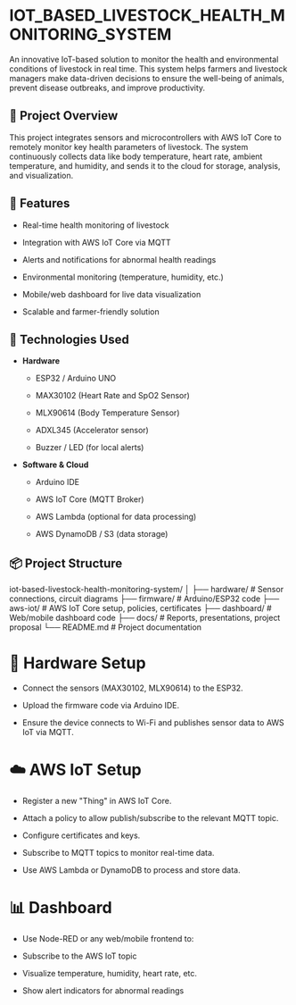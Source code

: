# IOT_BASED_LIVESTOCK_HEALTH_MONITORING_SYSTEM
An innovative IoT-based solution to monitor the health and environmental conditions of livestock in real time. This system helps farmers and livestock managers make data-driven decisions to ensure the well-being of animals, prevent disease outbreaks, and improve productivity.
## 🐄 Project Overview
This project integrates sensors and microcontrollers with AWS IoT Core to remotely monitor key health parameters of livestock. The system continuously collects data like body temperature, heart rate, ambient temperature, and humidity, and sends it to the cloud for storage, analysis, and visualization.
## 🔧 Features
- Real-time health monitoring of livestock
  
- Integration with AWS IoT Core via MQTT
  
- Alerts and notifications for abnormal health readings
  
- Environmental monitoring (temperature, humidity, etc.)
  
- Mobile/web dashboard for live data visualization
  
- Scalable and farmer-friendly solution
## 🧰 Technologies Used

- **Hardware**
  - ESP32 / Arduino UNO
  
  - MAX30102 (Heart Rate and SpO2 Sensor)
    
  - MLX90614 (Body Temperature Sensor)

  - ADXL345 (Accelerator sensor)
    
  - Buzzer / LED (for local alerts)
- **Software & Cloud**
  - Arduino IDE
    
  - AWS IoT Core (MQTT Broker)
    
  - AWS Lambda (optional for data processing)
    
  - AWS DynamoDB / S3 (data storage)
## 📦 Project Structure
iot-based-livestock-health-monitoring-system/
│
├── hardware/                  # Sensor connections, circuit diagrams
├── firmware/                  # Arduino/ESP32 code
├── aws-iot/                   # AWS IoT Core setup, policies, certificates
├── dashboard/                 # Web/mobile dashboard code
├── docs/                      # Reports, presentations, project proposal
└── README.md                  # Project documentation
# 🔌 Hardware Setup
- Connect the sensors (MAX30102, MLX90614) to the ESP32.

- Upload the firmware code via Arduino IDE.

- Ensure the device connects to Wi-Fi and publishes sensor data to AWS IoT via MQTT.
# ☁️ AWS IoT Setup
- Register a new "Thing" in AWS IoT Core.

- Attach a policy to allow publish/subscribe to the relevant MQTT topic.

- Configure certificates and keys.

- Subscribe to MQTT topics to monitor real-time data.

- Use AWS Lambda or DynamoDB to process and store data.

# 📊 Dashboard
- Use Node-RED or any web/mobile frontend to:

- Subscribe to the AWS IoT topic

- Visualize temperature, humidity, heart rate, etc.

- Show alert indicators for abnormal readings
